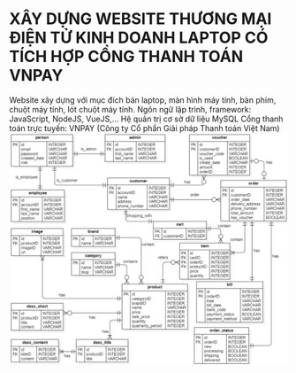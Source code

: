 # XÂY DỰNG WEBSITE THƯƠNG MẠI ĐIỆN TỬ KINH DOANH LAPTOP CÓ TÍCH HỢP CỔNG THANH TOÁN VNPAY

Website xây dựng với mục đích bán laptop, màn hình máy tính, bàn phím, chuột máy tính, lót chuột máy tính.
Ngôn ngữ lập trình, framework: JavaScript, NodeJS, VueJS,… 
Hệ quản trị cơ sở dữ liệu MySQL
Cổng thanh toán trực tuyến: VNPAY (Công ty Cổ phần Giải pháp Thanh toán Việt Nam)
![](erd.png)
